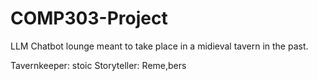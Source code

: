 # COMP303-Project
LLM Chatbot lounge meant to take place in a midieval tavern in the past.

Tavernkeeper: stoic
Storyteller: Reme,bers 